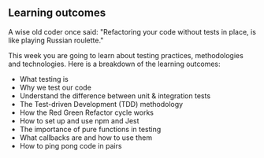 ## Learning outcomes

A wise old coder once said: "Refactoring your code without tests in place, is like playing Russian roulette." <br>

This week you are going to learn about testing practices, methodologies and technologies. Here is a breakdown of the learning outcomes:

- What testing is
- Why we test our code
- Understand the difference between unit & integration tests
- The Test-driven Development (TDD) methodology
- How the Red Green Refactor cycle works
- How to set up and use npm and Jest
- The importance of pure functions in testing
- What callbacks are and how to use them
- How to ping pong code in pairs
